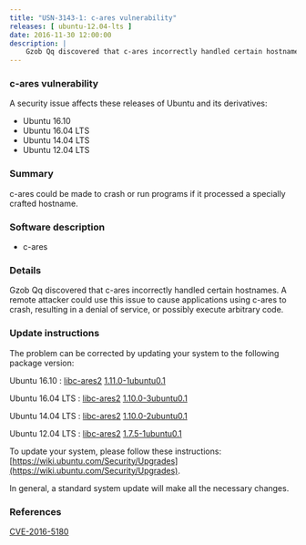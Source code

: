 ```yaml
---
title: "USN-3143-1: c-ares vulnerability"
releases: [ ubuntu-12.04-lts ]
date: 2016-11-30 12:00:00
description: |
    Gzob Qq discovered that c-ares incorrectly handled certain hostnames. A remote attacker could use this issue to cause applications using c-ares to crash, resulting in a denial of service, or possibly execute arbitrary code. 
--- 
```

 
### c-ares vulnerability

A security issue affects these releases of Ubuntu and its derivatives:

* Ubuntu 16.10
* Ubuntu 16.04 LTS
* Ubuntu 14.04 LTS
* Ubuntu 12.04 LTS

### Summary

c-ares could be made to crash or run programs if it processed a specially crafted hostname.

### Software description

* c-ares 

### Details

Gzob Qq discovered that c-ares incorrectly handled certain hostnames. A remote attacker could use this issue to cause applications using c-ares to crash, resulting in a denial of service, or possibly execute arbitrary code. 

### Update instructions

The problem can be corrected by updating your system to the following package version:

Ubuntu 16.10
 : [libc-ares2](https://launchpad.net/ubuntu/+source/c-ares) <span> [1.11.0-1ubuntu0.1](https://launchpad.net/ubuntu/+source/c-ares/1.11.0-1ubuntu0.1) </span> 

Ubuntu 16.04 LTS
 : [libc-ares2](https://launchpad.net/ubuntu/+source/c-ares) <span> [1.10.0-3ubuntu0.1](https://launchpad.net/ubuntu/+source/c-ares/1.10.0-3ubuntu0.1) </span> 

Ubuntu 14.04 LTS
 : [libc-ares2](https://launchpad.net/ubuntu/+source/c-ares) <span> [1.10.0-2ubuntu0.1](https://launchpad.net/ubuntu/+source/c-ares/1.10.0-2ubuntu0.1) </span> 

Ubuntu 12.04 LTS
 : [libc-ares2](https://launchpad.net/ubuntu/+source/c-ares) <span> [1.7.5-1ubuntu0.1](https://launchpad.net/ubuntu/+source/c-ares/1.7.5-1ubuntu0.1) </span> 

To update your system, please follow these instructions: [https://wiki.ubuntu.com/Security/Upgrades](https://wiki.ubuntu.com/Security/Upgrades).

In general, a standard system update will make all the necessary changes. 

### References

 [CVE-2016-5180](http://people.ubuntu.com/~ubuntu-security/cve/CVE-2016-5180)
 
